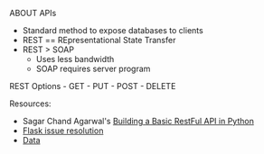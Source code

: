 ABOUT APIs
- Standard method to expose databases to clients
- REST == REpresentational State Transfer
- REST > SOAP
	- Uses less bandwidth
	- SOAP requires server program

REST Options
	- GET
	- PUT
	- POST
	- DELETE

Resources:
- Sagar Chand Agarwal's [Building a Basic RestFul API in Python](https://www.codementor.io/sagaragarwal94/building-a-basic-restful-api-in-python-58k02xsiq)
- [Flask issue resolution](https://stackoverflow.com/questions/51025893/flask-at-first-run-do-not-use-the-development-server-in-a-production-environmen?rq=1)
- [Data](http://www.sqlitetutorial.net/sqlite-sample-database/)
